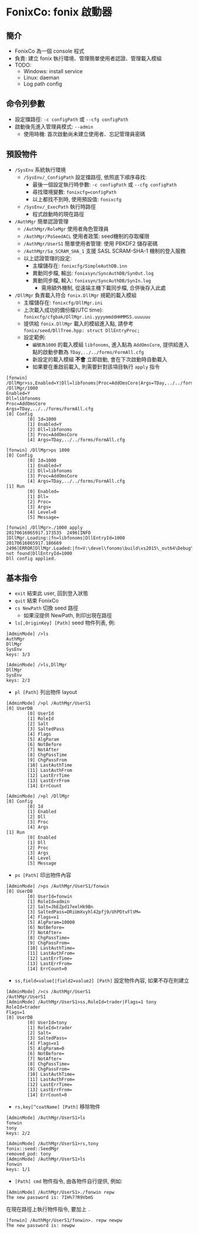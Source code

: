 FonixCo: fonix 啟動器
========================

## 簡介
  * FonixCo 為一個 console 程式
  * 負責: 建立 fonix 執行環境、管理簡單使用者認證、管理載入模組
  * TODO:
    * Windows: install service
    * Linux: daeman
    * Log path config

## 命令列參數
  * 設定擋路徑: `-c configPath` 或 `--cfg configPath`
  * 啟動後先進入管理員模式: `--admin`
    * 使用時機: 首次啟動尚未建立使用者、忘記管理員密碼

## 預設物件
  * `/SysEnv` 系統執行環境
    * `/SysEnv/_ConfigPath` 設定擋路徑, 依照底下順序尋找:
      * 最後一個設定執行時參數: `-c configPath` 或 `--cfg configPath`
      * 尋找環境變數: `fonixcfg=configPath`
      * 以上都找不到時, 使用預設值: `fonixcfg`
    * `/SysEnv/_ExecPath` 執行時路徑
      * 程式啟動時的現在路徑
  * `/AuthMgr` 簡單認證管理
    * `/AuthMgr/RoleMgr` 使用者角色管理員
    * `/AuthMgr/PoSeedACL` 使用者政策: seed機制的存取權限
    * `/AuthMgr/UserS1` 簡單使用者管理: 使用 PBKDF2 儲存密碼
    * `/AuthMgr/Sa_SCRAM_SHA_1` 支援 SASL SCRAM-SHA-1 機制的登入服務
    * 以上認證管理的設定:
      * 主檔儲存在: `fonixcfg/SimpleAuthDB.inn`
      * 異動同步檔, 輸出: `fonixsyn/SyncAuthDB/SynOut.log`
      * 異動同步檔, 輸入: `fonixsyn/SyncAuthDB/SynIn.log`
        * 需用額外機制, 從遠端主機下載同步檔, 合併後存入此處
  * `/DllMgr` 負責載入符合 `fonix.DllMgr` 規範的載入模組
    * 主檔儲存在: `fonixcfg/DllMgr.ini`
    * 上次載入成功的備份檔(UTC time): `fonixcfg/cfgbak/DllMgr.ini.yyyymmddHHMMSS.uuuuuu`
    * 提供給 `fonix.DllMgr` 載入的模組進入點, 請參考 `fonix/seed/DllTree.hpp: struct DllEntryProc;`
    * 設定範例:
      * `編號為1000` 的載入模組 `libfonoms`, 進入點為 `AddOmsCore`, 提供給進入點的啟動參數為 `TDay,../../forms/FormAll.cfg`
      * 新設定的載入模組 **不會** 立即啟動, 會在下次啟動時自動載入
      * 如果要在重啟前載入, 則需要針對該項目執行 `apply` 指令
```console
[fonwin] /DllMgr>ss,Enabled=Y|Dll=libfonoms|Proc=AddOmsCore|Args=TDay,../../forms/FormAll.cfg /DllMgr/1000
Enabled=Y
Dll=libfonoms
Proc=AddOmsCore
Args=TDay,../../forms/FormAll.cfg
[0] Config
        [0] Id=1000
        [1] Enabled=Y
        [2] Dll=libfonoms
        [3] Proc=AddOmsCore
        [4] Args=TDay,../../forms/FormAll.cfg

[fonwin] /DllMgr>ps 1000
[0] Config
        [0] Id=1000
        [1] Enabled=Y
        [2] Dll=libfonoms
        [3] Proc=AddOmsCore
        [4] Args=TDay,../../forms/FormAll.cfg
[1] Run
        [0] Enabled=
        [1] Dll=
        [2] Proc=
        [3] Args=
        [4] Level=0
        [5] Message=

[fonwin] /DllMgr>./1000 apply
20170616065917.173535  2496[INFO ]DllMgr.Loading:|fn=libfonoms|DllEntryId=1000
20170616065917.186669  2496[ERROR]DllMgr.Loaded:|fn=V:\devel\fonoms\build\vs2015\_out64\Debug\libfonoms.DLL|proc=AddOmsCore|err=proc not found|DllEntryId=1000
Dll config applied.
```

## 基本指令
  * `exit` 結束此 user, 回到登入狀態
  * `quit` 結束 FonixCo
  * `cs NewPath` 切換 seed 路徑
    * 如果沒提供 NewPath, 則印出現在路徑
  * `ls[,OriginKey] [Path]` seed 物件列表, 例:
```console
[AdminMode] />ls
AuthMgr
DllMgr
SysEnv
keys: 3/3

[AdminMode] />ls,DllMgr
DllMgr
SysEnv
keys: 2/3
```
  * `pl [Path]` 列出物件 layout
```console
[AdminMode] />pl /AuthMgr/UserS1
[0] UserDB
        [0] UserId
        [1] RoleId
        [2] Salt
        [3] SaltedPass
        [4] Flags
        [5] AlgParam
        [6] NotBefore
        [7] NotAfter
        [8] ChgPassTime
        [9] ChgPassFrom
        [10] LastAuthTime
        [11] LastAuthFrom
        [12] LastErrTime
        [13] LastErrFrom
        [14] ErrCount

[AdminMode] />pl /DllMgr
[0] Config
        [0] Id
        [1] Enabled
        [2] Dll
        [3] Proc
        [4] Args
[1] Run
        [0] Enabled
        [1] Dll
        [2] Proc
        [3] Args
        [4] Level
        [5] Message
```
  * `ps [Path]` 印出物件內容
```console
[AdminMode] />ps /AuthMgr/UserS1/fonwin
[0] UserDB
        [0] UserId=fonwin
        [1] RoleId=admin
        [2] Salt=JbEZpd17eelHk9Bn
        [3] SaltedPass=DRiUmXvyhl42pfj9/UhPDtvFlVM=
        [4] Flags=x1
        [5] AlgParam=10000
        [6] NotBefore=
        [7] NotAfter=
        [8] ChgPassTime=
        [9] ChgPassFrom=
        [10] LastAuthTime=
        [11] LastAuthFrom=
        [12] LastErrTime=
        [13] LastErrFrom=
        [14] ErrCount=0
```
  * `ss,field=value[|field2=value2] [Path]` 設定物件內容, 如果不存在則建立
```console
[AdminMode] />cs /AuthMgr/UserS1
/AuthMgr/UserS1
[AdminMode] /AuthMgr/UserS1>ss,RoleId=trader|Flags=1 tony
RoleId=trader
Flags=1
[0] UserDB
        [0] UserId=tony
        [1] RoleId=trader
        [2] Salt=
        [3] SaltedPass=
        [4] Flags=x1
        [5] AlgParam=0
        [6] NotBefore=
        [7] NotAfter=
        [8] ChgPassTime=
        [9] ChgPassFrom=
        [10] LastAuthTime=
        [11] LastAuthFrom=
        [12] LastErrTime=
        [13] LastErrFrom=
        [14] ErrCount=0
```
  * `rs,key[^coatName] [Path]` 移除物件
```console
[AdminMode] /AuthMgr/UserS1>ls
fonwin
tony
keys: 2/2

[AdminMode] /AuthMgr/UserS1>rs,tony
fonix::seed::SeedMgr
removed_pod: tony
[AdminMode] /AuthMgr/UserS1>ls
fonwin
keys: 1/1
```
  * `[Path] cmd` 物件指令, 由各物件自行提供, 例如:
```console
[AdminMode] /AuthMgr/UserS1>./fonwin repw
The new password is: 7IH%7?R9VbmS
```
在現在路徑上執行物件指令, 要加上 `.`
```console
[fonwin] /AuthMgr/UserS1/fonwin>. repw newpw
The new password is: newpw
```

